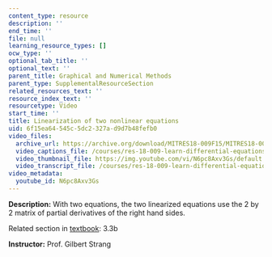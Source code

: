 ```yaml
---
content_type: resource
description: ''
end_time: ''
file: null
learning_resource_types: []
ocw_type: ''
optional_tab_title: ''
optional_text: ''
parent_title: Graphical and Numerical Methods
parent_type: SupplementalResourceSection
related_resources_text: ''
resource_index_text: ''
resourcetype: Video
start_time: ''
title: Linearization of two nonlinear equations
uid: 6f15ea64-545c-5dc2-327a-d9d7b48fefb0
video_files:
  archive_url: https://archive.org/download/MITRES18-009F15/MITRES18-009F15_3_3b_LinearizationTwoEquations_300k.mp4
  video_captions_file: /courses/res-18-009-learn-differential-equations-up-close-with-gilbert-strang-and-cleve-moler-fall-2015/fe798c4479f556b5a5e8040838044403_N6pc8Axv3Gs.vtt
  video_thumbnail_file: https://img.youtube.com/vi/N6pc8Axv3Gs/default.jpg
  video_transcript_file: /courses/res-18-009-learn-differential-equations-up-close-with-gilbert-strang-and-cleve-moler-fall-2015/f429afe4d8868d2530fd337e05c67bee_N6pc8Axv3Gs.pdf
video_metadata:
  youtube_id: N6pc8Axv3Gs
---
```


**Description:** With two equations, the two linearized equations use the 2 by 2 matrix of partial derivatives of the right hand sides.

Related section in [textbook](http://www-math.mit.edu/~gs/dela/): 3.3b

**Instructor:** Prof. Gilbert Strang